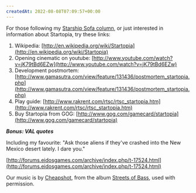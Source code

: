 ```yaml
---
createdAt: 2022-08-08T07:09:57+00:00
---
```

For those following my [Starship Sofa column](http://www.starshipsofa.com/2012/12/19/starshipsofa-no-269-alec-nevala-lee-part-1/), or just interested in information about Startopia, try these links:

1.  Wikipedia: [http://en.wikipedia.org/wiki/Startopia](http://en.wikipedia.org/wiki/Startopia)
2.  Opening cinematic on youtube: [http://www.youtube.com/watch?v=jK79tBd6EZw](http://www.youtube.com/watch?v=jK79tBd6EZw)
3.  Development postmortem: [http://www.gamasutra.com/view/feature/131436/postmortem_startopia.php](http://www.gamasutra.com/view/feature/131436/postmortem_startopia.php)
4.  Play guide: [http://www.rakrent.com/rtsc/rtsc_startopia.htm](http://www.rakrent.com/rtsc/rtsc_startopia.htm)
5.  Buy Startopia from GOG: [http://www.gog.com/gamecard/startopia](http://www.gog.com/gamecard/startopia)

_**Bonus: VAL quotes**_

Including my favourite: "Ask those aliens if they've crashed into the New Mexico desert lately. I dare you."

[http://forums.eidosgames.com/archive/index.php/t-17524.html](http://forums.eidosgames.com/archive/index.php/t-17524.html)

Our music is by [Cheapshot](http://cheapshot.bandcamp.com/), from the album [Streets of Bass](http://cheapshot.bandcamp.com/album/streets-of-bass), used with permission.